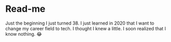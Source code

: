 # Read-me
Just the beginning 
I just turned 38. 
I just learned in 2020 that I want to change my career field to tech.
I thought I knew a little.
I soon realized that I know nothing. 😂 
